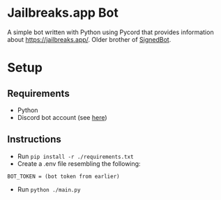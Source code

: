 Jailbreaks.app Bot
==========

A simple bot written with Python using Pycord that provides information about https://jailbreaks.app/. Older brother of [SignedBot](https://github.com/JailbreaksApp/SignedBot).

Setup
==========

Requirements
----------

- Python
- Discord bot account (see [here](https://discord.com/developers/applications))

Instructions
----------

- Run `pip install -r ./requirements.txt`
- Create a .env file resembling the following:
```
BOT_TOKEN = (bot token from earlier)
```
- Run ```python ./main.py```